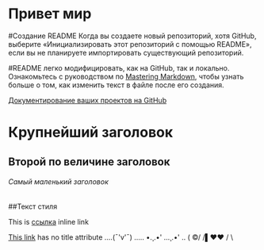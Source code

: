 # Привет мир

#Создание README
Когда вы создаете новый репозиторий, хотя GitHub, выберите «Инициализировать этот репозиторий с помощью README», если вы не планируете импортировать существующий репозиторий. 

#README легко модифицировать, как на GitHub, так и локально. Ознакомьтесь с руководством по
[Mastering Markdown](https://guides.github.com/features/mastering-markdown/), чтобы узнать больше о том, как изменить текст в файле после его создания.

[Документирование ваших проектов на GitHub](https://guides.github.com/features/wikis/)

# Крупнейший заголовок
## Второй по величине заголовок
###### Самый маленький заголовок

##Текст стиля


This is [ссылка](https://guides.github.com "курсы") inline link


[This link](https://daringfireball.net/projects/markdown/syntax#link) has no title attribute
....(¯'v'¯)
..... •.¸.•'
...¸.•'
.. (
©/
/▌♥♥
/ \
